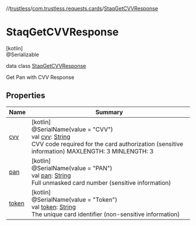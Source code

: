 //[trustless](../../../index.md)/[com.trustless.requests.cards](../index.md)/[StaqGetCVVResponse](index.md)

# StaqGetCVVResponse

[kotlin]\
@Serializable

data class [StaqGetCVVResponse](index.md)

Get Pan with CVV Response

## Properties

| Name | Summary |
|---|---|
| [cvv](cvv.md) | [kotlin]<br>@SerialName(value = &quot;CVV&quot;)<br>val [cvv](cvv.md): [String](https://kotlinlang.org/api/latest/jvm/stdlib/kotlin/-string/index.html)<br>CVV code required for the card authorization (sensitive information) MAXLENGTH: 3 MINLENGTH: 3 |
| [pan](pan.md) | [kotlin]<br>@SerialName(value = &quot;PAN&quot;)<br>val [pan](pan.md): [String](https://kotlinlang.org/api/latest/jvm/stdlib/kotlin/-string/index.html)<br>Full unmasked card number (sensitive information) |
| [token](token.md) | [kotlin]<br>@SerialName(value = &quot;Token&quot;)<br>val [token](token.md): [String](https://kotlinlang.org/api/latest/jvm/stdlib/kotlin/-string/index.html)<br>The unique card identifier (non-sensitive information) |
